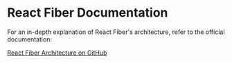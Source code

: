 # React Fiber Documentation

For an in-depth explanation of React Fiber's architecture, refer to the official documentation:

[React Fiber Architecture on GitHub](https://github.com/acdlite/react-fiber-architecture)